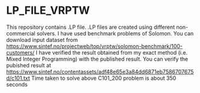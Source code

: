 # LP_FILE_VRPTW
This repository contains .LP file. .LP files are created using different non-commercial solvers. 
I have used benchmark problems of Solomon. You can download input dataset from https://www.sintef.no/projectweb/top/vrptw/solomon-benchmark/100-customers/
I have verified the result obtained from my exact method (i.e. Mixed Integer Programming) with the published result.
You can verify the pubished result at https://www.sintef.no/contentassets/adf48e65e3a84dd6871eb7586707675d/c101.txt
Time taken to solve above C101_200 problem is about 350 seconds
